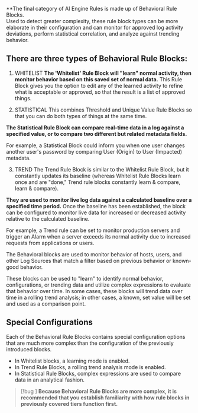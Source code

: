 
**The final category of AI Engine Rules is made up of Behavioral Rule Blocks.  
Used to detect greater complexity, these rule block types can be more elaborate in their configuration and can monitor for approved log activity deviations, perform statistical correlation, and analyze against trending behavior.


## There are three types of Behavioral Rule Blocks:


1. WHITELIST
**The 'Whitelist' Rule Block will "learn" normal activity, then monitor behavior based on this saved set of normal data.** This Rule Block gives you the option to edit any of the learned activity to refine what is acceptable or approved, so that the result is a list of approved things.


2. STATISTICAL
This combines Threshold and Unique Value Rule Blocks so that you can do both types of things at the same time. 

**The Statistical Rule Block can compare real-time data in a log against a specified value, or to compare two different but related metadata fields.** 

For example, a Statistical Block could inform you when one user changes another user's password by comparing User (Origin) to User (Impacted) metadata.


3. TREND
The Trend Rule Block is similar to the Whitelist Rule Block, but it constantly updates its baseline (whereas Whitelist Rule Blocks learn once and are "done," Trend rule blocks constantly learn & compare, learn & compare). 

**They are used to monitor live log data against a calculated baseline over a specified time period.** Once the baseline has been established, the block can be configured to monitor live data for increased or decreased activity relative to the calculated baseline. 

For example, a Trend rule can be set to monitor production servers and trigger an Alarm when a server exceeds its normal activity due to increased requests from applications or users.


The Behavioral blocks are used to monitor behavior of hosts, users, and other Log Sources that match a filter based on previous behavior or known-good behavior.

These blocks can be used to "learn" to identify normal behavior, configurations, or trending data and utilize complex expressions to evaluate that behavior over time. In some cases, these blocks will trend data over time in a rolling trend analysis; in other cases, a known, set value will be set and used as a comparison point.


## Special Configurations

Each of the Behavioral Rule Blocks contains special configuration options that are much more complex than the configuration of the previously introduced blocks. 

- In Whitelist blocks, a learning mode is enabled.
- In Trend Rule Blocks, a rolling trend analysis mode is enabled.
- In Statistical Rule Blocks, complex expressions are used to compare data in an analytical fashion.

>[!bug ] **Because Behavioral Rule Blocks are more complex, it is recommended that you establish familiarity with how rule blocks in previously covered tiers function first.**

